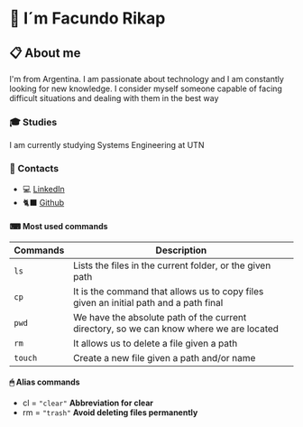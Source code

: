 <!-- http://localhost:8080/frikap/index.html -->
<!-- npx @11ty/eleventy --serve -->
# 👋 I´m Facundo Rikap
## 📋 About me
I'm from Argentina. I am passionate about technology and I am constantly looking for new knowledge. I consider myself someone capable of facing difficult situations and dealing with them in the best way
### 🎓 Studies
I am currently studying Systems Engineering at UTN
### 📢 Contacts
* 💻 [LinkedIn](https://www.linkedin.com/in/facundo-perez-rikap-530562171/)
* 🐈‍⬛ [Github](https://github.com/facurikap)
#### ⌨ Most used commands
| Commands | Description |
| -------- | ----------- |
| `ls` | Lists the files in the current folder, or the given path |
| `cp` | It is the command that allows us to copy files given an initial path and a path final |
| `pwd` | We have the absolute path of the current directory, so we can know where we are located |
| `rm` | It allows us to delete a file given a path |
| `touch` | Create a new file given a path and/or name |
#### 🖱 Alias commands
* cl = `"clear"` **Abbreviation for clear**
* rm = `"trash"` **Avoid deleting files permanently**
